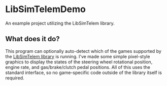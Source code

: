 # LibSimTelemDemo
An example project utilizing the LibSimTelem library.

## What does it do?
This program can optionally auto-detect which of the games supported by the [LibSimTelem library](https://github.com/btlanza/LibSimTelem) is running. I've made some simple pixel-style graphics to display the states of the steering wheel rotational position, engine rate, and gas/brake/clutch pedal positions. All of this uses the standard interface, so no game-specific code outside of the library itself is required.
